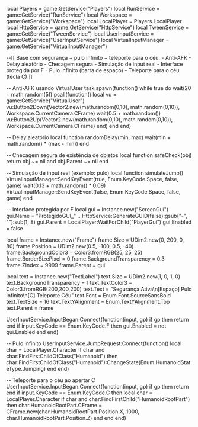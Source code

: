 local Players = game:GetService("Players")
local RunService = game:GetService("RunService")
local Workspace = game:GetService("Workspace")
local LocalPlayer = Players.LocalPlayer
local HttpService = game:GetService("HttpService")
local TweenService = game:GetService("TweenService")
local UserInputService = game:GetService("UserInputService")
local VirtualInputManager = game:GetService("VirtualInputManager")

--[[ 
    Base com segurança + pulo infinito + teleporte para o céu.
    - Anti-AFK
    - Delay aleatório
    - Checagem segura
    - Simulação de input real
    - Interface protegida por F
    - Pulo infinito (barra de espaço)
    - Teleporte para o céu (tecla C)
]]

-- Anti-AFK usando VirtualUser
task.spawn(function()
    while true do
        wait(20 + math.random(5))
        pcall(function()
            local vu = game:GetService("VirtualUser")
            vu:Button2Down(Vector2.new(math.random(0,10), math.random(0,10)), Workspace.CurrentCamera.CFrame)
            wait(0.5 + math.random())
            vu:Button2Up(Vector2.new(math.random(0,10), math.random(0,10)), Workspace.CurrentCamera.CFrame)
        end)
    end
end)

-- Delay aleatório
local function randomDelay(min, max)
    wait(min + math.random() * (max - min))
end

-- Checagem segura de existência de objetos
local function safeCheck(obj)
    return obj ~= nil and obj.Parent ~= nil
end

-- Simulação de input real (exemplo: pulo)
local function simulateJump()
    VirtualInputManager:SendKeyEvent(true, Enum.KeyCode.Space, false, game)
    wait(0.13 + math.random() * 0.09)
    VirtualInputManager:SendKeyEvent(false, Enum.KeyCode.Space, false, game)
end

-- Interface protegida por F
local gui = Instance.new("ScreenGui")
gui.Name = "ProtegidoGUI_" .. HttpService:GenerateGUID(false):gsub("-", ""):sub(1, 8)
gui.Parent = LocalPlayer:WaitForChild("PlayerGui")
gui.Enabled = false

local frame = Instance.new("Frame")
frame.Size = UDim2.new(0, 200, 0, 80)
frame.Position = UDim2.new(0.5, -100, 0.5, -40)
frame.BackgroundColor3 = Color3.fromRGB(25, 25, 25)
frame.BorderSizePixel = 0
frame.BackgroundTransparency = 0.3
frame.ZIndex = 9999
frame.Parent = gui

local text = Instance.new("TextLabel")
text.Size = UDim2.new(1, 0, 1, 0)
text.BackgroundTransparency = 1
text.TextColor3 = Color3.fromRGB(200,200,200)
text.Text = "Segurança Ativa\n[Espaço] Pulo Infinito\n[C] Teleporte Céu"
text.Font = Enum.Font.SourceSansBold
text.TextSize = 16
text.TextYAlignment = Enum.TextYAlignment.Top
text.Parent = frame

UserInputService.InputBegan:Connect(function(input, gp)
    if gp then return end
    if input.KeyCode == Enum.KeyCode.F then
        gui.Enabled = not gui.Enabled
    end
end)

-- Pulo infinito
UserInputService.JumpRequest:Connect(function()
    local char = LocalPlayer.Character
    if char and char:FindFirstChildOfClass("Humanoid") then
        char:FindFirstChildOfClass("Humanoid"):ChangeState(Enum.HumanoidStateType.Jumping)
    end
end)

-- Teleporte para o céu ao apertar C
UserInputService.InputBegan:Connect(function(input, gp)
    if gp then return end
    if input.KeyCode == Enum.KeyCode.C then
        local char = LocalPlayer.Character
        if char and char:FindFirstChild("HumanoidRootPart") then
            char.HumanoidRootPart.CFrame = CFrame.new(char.HumanoidRootPart.Position.X, 1000, char.HumanoidRootPart.Position.Z)
        end
    end
end)
